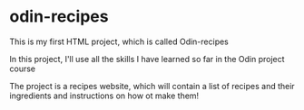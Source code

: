 # odin-recipes

This is my first HTML project, which is called Odin-recipes

In this project, I'll use all the skills I have learned so far in the Odin project course

The project is a recipes website, which will contain a list of recipes and their ingredients and instructions on how ot make them!